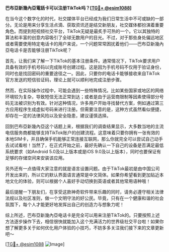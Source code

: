 **巴布亞新幾內亞電話卡可以注册TikTok吗？[[TG💪+ @esim1088](https://t.me/s/esim1088)]**

在当今这个数字化的时代，社交媒体平台已经成为我们日常生活中不可或缺的一部分。无论是用来分享生活点滴、获取资讯还是结交新朋友，社交媒体都扮演着重要角色。而提到短视频社交平台，TikTok无疑是最炙手可热的一个。它以其独特的算法和丰富的创意内容吸引了全球无数用户的目光。不过，对于那些身处偏远地区或者需要使用特定电话卡的用户来说，一个问题常常困扰着他们——巴布亞新幾內亞电话卡是否能够注册TikTok呢？

首先，让我们来了解一下TikTok的基本注册条件。通常情况下，TikTok要求用户具备有效的手机号码以完成账号创建过程。这是因为手机号码不仅用于验证身份，同时也是找回密码的重要途径之一。因此，只要你的电话卡能够接收来自TikTok官方发送的短信验证码，理论上就可以顺利地完成注册步骤。

然而，在实际操作过程中，可能会遇到一些特殊情况。比如某些国家或地区的网络环境较为复杂，导致短信无法正常到达；或者是由于运营商限制等因素使得部分号码无法被识别为有效。针对这种情况，许多用户开始寻找替代方案，例如通过第三方应用程序生成虚拟号码来进行注册。但需要注意的是，这种方式虽然看似便捷，却存在一定的法律风险以及安全隐患，建议谨慎选择。

回到巴布亞新幾內亞这个话题上来，根据我们的调查结果显示，大多数当地的主流电信服务商都能够支持TikTok账户的创建流程。这意味着只要你拥有一张有效的本地SIM卡，并且确保手机能够正常连接互联网，那么你就完全可以尝试自己动手去试试看啦！当然了，在正式开始之前，最好先确认一下自己的设备是否满足最低系统要求（如Android 5.0及以上版本或是iOS 9.0及以上版本），同时也要保证有足够的存储空间来安装该应用。

另外还有一点值得大家注意的就是语言设置问题。由于TikTok最初是由中国公司开发出来的，所以它的默认界面语言通常是中文简体。如果你希望看到更加贴近本地文化的体验，则可以根据个人喜好手动切换到英语或者其他常用语种哦！

最后提醒一下朋友们，在享受这款神奇软件带来乐趣的同时，请务必遵守相关法律法规以及社区准则，做一个文明守法的好公民。毕竟，只有在一个健康和谐的社会氛围下，每个人才能更好地发挥出自己的创造力与想象力呢！

综上所述，巴布亞新幾內亞电话卡是完全可以用来注册TikTok的。只要按照上述方法逐步操作下去，相信很快就能加入这个充满活力的世界级社交平台啦！如果你想了解更多关于如何优化用户体验的小技巧，不妨多多关注我们接下来的文章更新吧～ 

[[TG💪+ @esim1088](https://t.me/s/esim1088) ![Image](https://i.postimg.cc/4NQfJmqS/Snipaste-2025-05-13-00-14-12.png)]
